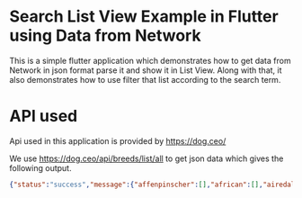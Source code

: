 # Search List View Example in Flutter using Data from Network

This is a simple flutter application which demonstrates how to get data from 
Network in json format parse it and show it in List View. Along with that, it also 
demonstrates how to use filter that list according to the search term.

# API used

Api used in this application is provided by https://dog.ceo/

We use https://dog.ceo/api/breeds/list/all to get 
json data which gives the following output.

```json
{"status":"success","message":{"affenpinscher":[],"african":[],"airedale":[],"akita":[],"appenzeller":[],"basenji":[],"beagle":[],"bluetick":[],"borzoi":[],"bouvier":[],"boxer":[],"brabancon":[],"briard":[],"bulldog":["boston","english","french"],"bullterrier":["staffordshire"],"cairn":[],"cattledog":["australian"],"chihuahua":[],"chow":[],"clumber":[],"cockapoo":[],"collie":["border"],"coonhound":[],"corgi":["cardigan"],"cotondetulear":[],"dachshund":[],"dalmatian":[],"dane":["great"],"deerhound":["scottish"],"dhole":[],"dingo":[],"doberman":[],"elkhound":["norwegian"],"entlebucher":[],"eskimo":[],"frise":["bichon"],"germanshepherd":[],"greyhound":["italian"],"groenendael":[],"hound":["afghan","basset","blood","english","ibizan","walker"],"husky":[],"keeshond":[],"kelpie":[],"komondor":[],"kuvasz":[],"labrador":[],"leonberg":[],"lhasa":[],"malamute":[],"malinois":[],"maltese":[],"mastiff":["bull","english","tibetan"],"mexicanhairless":[],"mix":[],"mountain":["bernese","swiss"],"newfoundland":[],"otterhound":[],"papillon":[],"pekinese":[],"pembroke":[],"pinscher":["miniature"],"pointer":["german","germanlonghair"],"pomeranian":[],"poodle":["miniature","standard","toy"],"pug":[],"puggle":[],"pyrenees":[],"redbone":[],"retriever":["chesapeake","curly","flatcoated","golden"],"ridgeback":["rhodesian"],"rottweiler":[],"saluki":[],"samoyed":[],"schipperke":[],"schnauzer":["giant","miniature"],"setter":["english","gordon","irish"],"sheepdog":["english","shetland"],"shiba":[],"shihtzu":[],"spaniel":["blenheim","brittany","cocker","irish","japanese","sussex","welsh"],"springer":["english"],"stbernard":[],"terrier":["american","australian","bedlington","border","dandie","fox","irish","kerryblue","lakeland","norfolk","norwich","patterdale","russell","scottish","sealyham","silky","tibetan","toy","westhighland","wheaten","yorkshire"],"vizsla":[],"weimaraner":[],"whippet":[],"wolfhound":["irish"]}}
```
